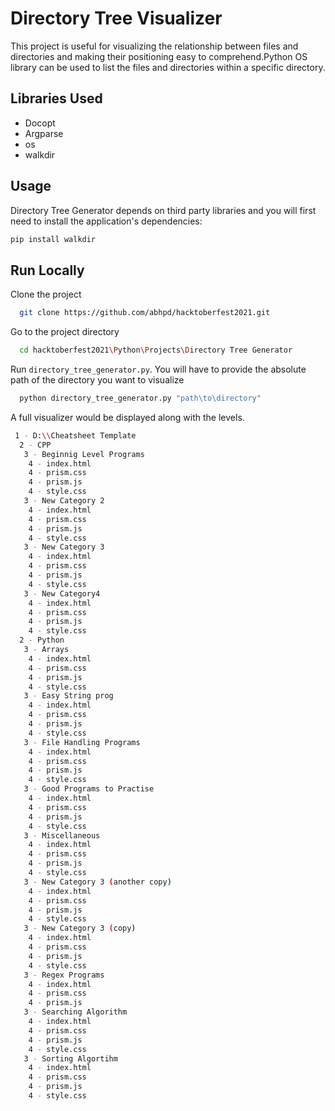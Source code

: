 
# Directory Tree Visualizer

This project is useful for visualizing the relationship between files and directories and making their positioning easy to comprehend.Python OS library can be used to list the files and directories within a specific directory.

## Libraries Used

* Docopt
* Argparse
* os
* walkdir

## Usage

Directory Tree Generator depends on third party libraries and you will first need to install the application's dependencies:

```bash
pip install walkdir
```

## Run Locally

Clone the project

```bash
  git clone https://github.com/abhpd/hacktoberfest2021.git
```

Go to the project directory

```bash
  cd hacktoberfest2021\Python\Projects\Directory Tree Generator
```

Run ```directory_tree_generator.py```. You will have to provide the absolute path of the directory you want to visualize

```python
  python directory_tree_generator.py "path\to\directory" 
```

A full visualizer would be displayed along with the levels.

```bash
 1 - D:\\Cheatsheet Template
  2 - CPP
   3 - Beginnig Level Programs
    4 - index.html
    4 - prism.css
    4 - prism.js
    4 - style.css
   3 - New Category 2
    4 - index.html
    4 - prism.css
    4 - prism.js
    4 - style.css
   3 - New Category 3
    4 - index.html
    4 - prism.css
    4 - prism.js
    4 - style.css
   3 - New Category4
    4 - index.html
    4 - prism.css
    4 - prism.js
    4 - style.css
  2 - Python
   3 - Arrays
    4 - index.html
    4 - prism.css
    4 - prism.js
    4 - style.css
   3 - Easy String prog
    4 - index.html
    4 - prism.css
    4 - prism.js
    4 - style.css
   3 - File Handling Programs
    4 - index.html
    4 - prism.css
    4 - prism.js
    4 - style.css
   3 - Good Programs to Practise
    4 - index.html
    4 - prism.css
    4 - prism.js
    4 - style.css
   3 - Miscellaneous
    4 - index.html
    4 - prism.css
    4 - prism.js
    4 - style.css
   3 - New Category 3 (another copy)
    4 - index.html
    4 - prism.css
    4 - prism.js
    4 - style.css
   3 - New Category 3 (copy)
    4 - index.html
    4 - prism.css
    4 - prism.js
    4 - style.css
   3 - Regex Programs
    4 - index.html
    4 - prism.css
    4 - prism.js
   3 - Searching Algorithm
    4 - index.html
    4 - prism.css
    4 - prism.js
    4 - style.css
   3 - Sorting Algortihm
    4 - index.html
    4 - prism.css
    4 - prism.js
    4 - style.css
```
